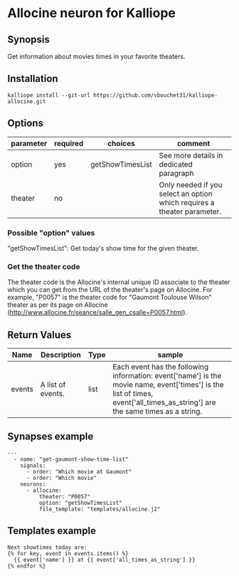 # Allocine neuron for Kalliope

## Synopsis

Get information about movies times in your favorite theaters.

## Installation

  ```
  kalliope install --git-url https://github.com/vbouchet31/kalliope-allocine.git
  ```

## Options

| parameter          | required |  choices | comment                                                                                                                         |
|--------------------|----------|---------|---------------------------------------------------------------------------------------------------------------------------------|
| option   | yes     | getShowTimesList| See more details in dedicated paragraph|
| theater | no      |         | Only needed if you select an option which requires a theater parameter.                                                                            |

### Possible "option" values

"getShowTimesList": Get today's show time for the given theater.

### Get the theater code

The theater code is the Allocine's internal unique ID associate to the theater which you can get from the URL of the theater's page on Allocine. For example,
"P0057" is the theater code for "Gaumont Toulouse Wilson" theater as per its page on Allocine (http://www.allocine.fr/seance/salle_gen_csalle=P0057.html).

## Return Values

| Name    | Description                   | Type   | sample                                                                                                                        |
|---------|-------------------------------|--------|-------------------------------------------------------------------------------------------------------------------------------|
| events  | A list of events.             | list   | Each event has the following information: event['name'] is the movie name, event['times'] is the list of times, event['all_times_as_string'] are the same times as a string.                                  |


## Synapses example

```
---
  - name: "get-gaumont-show-time-list"
    signals:
      - order: "Which movie at Gaumont"
      - order: "Which movie"
    neurons:
      - allocine:
          theater: "P0057"
          option: "getShowTimesList"
          file_template: "templates/allocine.j2"

```

## Templates example

```
Next showtimes today are:
{% for key, event in events.items() %}
  {{ event['name'] }} at {{ event['all_times_as_string'] }}
{% endfor %}
```